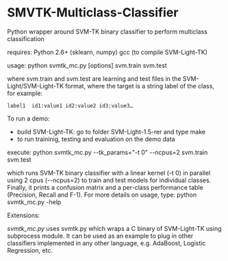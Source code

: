 SMVTK-Multiclass-Classifier
===========================

Python wrapper around SVM-TK binary classifier to perform multiclass classification


requires:
	Python 2.6+ (sklearn, numpy)
	gcc (to compile SVM-Light-TK)

usage:
	python svmtk_mc.py [options] svm.train svm.test

where svm.train and svm.test are learning and test files in the SVM-Light/SVM-Light-TK format, where the target is a string label of the class, for example:

	label1  id1:value1 id2:value2 id3:value3…

To run a demo:

* build SVM-Light-TK: go to folder SVM-Light-1.5-rer and type
	make
* to run traininig, testing and evaluation on the demo data

execute:
	python svmtk_mc.py --tk_params="-t 0" --ncpus=2 svm.train svm.test

which runs SVM-TK binary classifier with a linear kernel (-t 0) in parallel using 2 cpus (--ncpus=2) to train and test models for individual classes. Finally, it prints a confusion matrix and a per-class performance table (Precision, Recall and F-1). For more details on usage, type:
	python svmtk_mc.py -help


Extensions:

*svmtk_mc.py* uses svmtk.py which wraps a C binary of SVM-Light-TK using subprocess module. It can be used as an example to plug in other classifiers implemented in any other language, e.g. AdaBoost, Logistic Regression, etc.

	